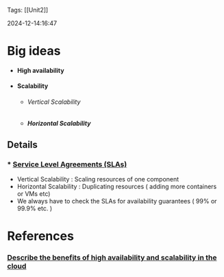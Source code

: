 
Tags: [[Unit2]]

2024-12-14:16:47

# Big ideas
- #### High availability
- #### Scalability
     * ###### Vertical Scalability 
	 * ##### Horizontal Scalability


## Details 
### * [Service Level Agreements (SLAs)](https://www.microsoft.com/en-us/videoplayer/embed/RWEA4z?postJsllMsg=true)
* Vertical Scalability : Scaling resources of one component
* Horizontal Scalability : Duplicating resources ( adding more containers or VMs etc)
* We always have to check the SLAs for availability guarantees ( 99% or 99.9% etc. )

# References 

### [Describe the benefits of high availability and scalability in the cloud](https://learn.microsoft.com/en-us/training/modules/describe-benefits-use-cloud-services/2-high-availability-scalability-cloud)

